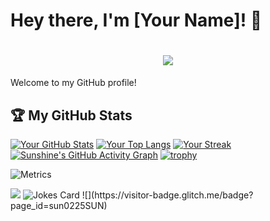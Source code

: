 # Hey there, I'm [Your Name]! 👋

<h1 align="center">
  <a href="https://sunguoqi.com/">
    <img src="https://readme-typing-svg.herokuapp.com/?lines=console.log(%22Hello%2C%20World!%22);Anonymous祝您今天愉快!&center=true&size=27">
  </a>
</h1>

Welcome to my GitHub profile! 


## 🏆 My GitHub Stats
[![Your GitHub Stats](https://github-readme-stats.vercel.app/api?username=adminlove520&show_icons=true&theme=radical)](https://github.com/adminlove520)
[![Your Top Langs](https://github-readme-stats.vercel.app/api/top-langs/?username=adminlove520&layout=compact&theme=radical)](https://github.com/adminlove520)
[![Your Streak](http://github-readme-streak-stats.herokuapp.com?user=adminlove520&theme=dark)](https://github.com/adminlove520)
[![Sunshine's GitHub Activity Graph](https://activity-graph.herokuapp.com/graph?username=adminlove520&theme=xcode)](https://github.com/sun0225SUN)
[![trophy](https://github-profile-trophy.vercel.app/?username=adminlove520)](https://github.com/ryo-ma/github-profile-trophy)

![Metrics](https://metrics.lecoq.io/adminlove520?template=classic&stars=1&habits=1&chess=1&base=header%2C%20activity%2C%20community%2C%20repositories%2C%20metadata&base.indepth=false&base.hireable=false&base.skip=false&stars=false&stars.limit=4&habits=false&habits.from=200&habits.days=14&habits.facts=true&habits.charts=false&habits.charts.type=classic&habits.trim=false&habits.languages.limit=8&habits.languages.threshold=0%25&chess=false&chess.user=.user.login&chess.animation=%7B%0A%20%20%22size%22%3A%2040%2C%0A%20%20%22delay%22%3A%203%2C%0A%20%20%22duration%22%3A%200.6%0A%7D%0A&config.timezone=Asia%2FShanghai)

<img src="https://quotes-github-readme.vercel.app/api?type=horizontal&theme=dark" />
<img src="https://readme-jokes.vercel.app/api?hideBorder&bgColor=%23121212" alt="Jokes Card" />
![](https://visitor-badge.glitch.me/badge?page_id=sun0225SUN)
